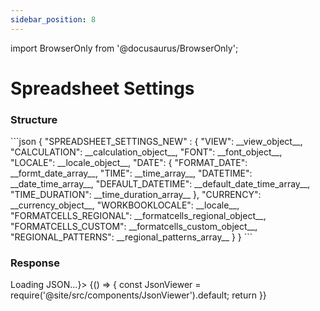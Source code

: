 ```yaml
---
sidebar_position: 8
---
```


import BrowserOnly from '@docusaurus/BrowserOnly';

# Spreadsheet Settings
<h3>Structure</h3>
```json
{
        "SPREADSHEET_SETTINGS_NEW" : {
        "VIEW": __view_object__,
        "CALCULATION": __calculation_object__,
        "FONT": __font_object__,
        "LOCALE": __locale_object__,
        "DATE": {
            "FORMAT_DATE": __formt_date_array__,
            "TIME": __time_array__,
            "DATETIME": __date_time_array__,
            "DEFAULT_DATETIME": __default_date_time_array__,
            "TIME_DURATION": __time_duration_array__
        },
        "CURRENCY": __currency_object__,
        "WORKBOOKLOCALE": __locale__,
        "FORMATCELLS_REGIONAL": __formatcells_regional_object__,
        "FORMATCELLS_CUSTOM": __formatcells_custom_object__,
        "REGIONAL_PATTERNS": __regional_patterns_array__
    }
}
```

<h3>Response</h3>
<BrowserOnly fallback={<div>Loading JSON...</div>}>
{() => {
    const JsonViewer = require('@site/src/components/JsonViewer').default;
    return <JsonViewer data={{
        "SPREADSHEET_SETTINGS_NEW" : {
        "VIEW": {
            "GRID_COLOR": "#2ecc71"
        },
        "CALCULATION": {
            "IS_ITERATIVE_CALCULATION": true,
            "MAX_NUMBER_ITERATIONS": 100,
            "THRESHOLD": 0.01,
            "PATTERN_SETTING": 2
        },
        "FONT": {
            "FONT_NAME": "ZSTHEME_MINOR",
            "FONT_SIZE": "11pt",
            "FONT_COLOR": "#000000"
        },
        "LOCALE": {
            "THOUSAND_SEPARATOR": 44,
            "DECIMAL_SEPARATOR": 46,
            "LANGUAGE": "en",
            "COUNTRY": "IN",
            "TIME_ZONE": "Asia/Kolkata",
            "SHEET_DIRECTION": 1,
            "DATE_SEPARATOR": "/",
            "DICTIONARY_LOCALE": "en_US",
            "LOCALE": "en_IN",
            "DATE_FORMAT": 2,
            "CURRENCY_LOCALE": "en_IN",
            "NUMBER_GROUPING_TYPE": 1
        },
        "DATE": {
            "FORMAT_DATE": [
                {
                    "2025/05/06": "yyyy/MM/dd"
                },
                {
                    "05/06/2025": "MM/dd/yyyy"
                },
                {
                    "06/05/2025": "dd/MM/yyyy"
                },
                {
                    "Tuesday, May 6, 2025": "EEEE, MMMM d, yyyy"
                },
                {
                    "May 6, 2025": "MMMM d, yyyy"
                },
                {
                    "May 6, 2025": "MMM d, yyyy"
                },
                {
                    "5/6/25": "M/d/yy"
                }
            ],
            "TIME": [
                {
                    "4:47:05 PM IST": "h:mm:ss a z"
                },
                null,
                {
                    "4:47:05 PM": "h:mm:ss a"
                },
                {
                    "4:47 PM": "h:mm a"
                }
            ],
            "DATETIME": [
                {
                    "Tuesday, May 6, 2025 4:47 PM": "EEEE, MMMM d, yyyy h:mm a"
                },
                {
                    "May 6, 2025 4:47:05 PM": "MMMM d, yyyy h:mm:ss a"
                },
                {
                    "May 6, 2025 4:47:05 PM IST": "MMM d, yyyy h:mm:ss a z"
                },
                {
                    "5/6/25 4:47:05 PM IST": "M/d/yy h:mm:ss a z"
                }
            ],
            "DEFAULT_DATETIME": [
                {
                    "5/6/25 4:47 PM": "M/d/yy h:mm a"
                }
            ],
            "TIME_DURATION": [
                {
                    "25:01:01": [
                        "HH"
                    ]
                },
                {
                    "25:01": [
                        "HH"
                    ]
                }
            ]
        },
        "CURRENCY": {
            "CURRENCYSYMBOL": "$",
            "LOCALUTILCURSYMBOLS": [
                {
                    "EUR": "€",
                    "GBP": "£",
                    "USD": "$",
                    "INR": "₹",
                    "CNY": "￥"
                }
            ],
            "CURRENCYSYMBOL_HTML": "&#x24;",
            "CURRENCYNAME": "CURRENCYNAME.USD",
            "WORKBOOKLOCALE": "en_US"
        },
        "WORKBOOKLOCALE": "en_US",
        "FORMATCELLS_REGIONAL": {
            "ZipCode": "Zip Code",
            "PhoneNumber": "Phone Number",
            "ZipCode4": "Zip Code +4",
            "SSN": "Social Security Number"
        },
        "FORMATCELLS_CUSTOM": {
            "ISENCODED": true,
            "USERLEVELCUSTOMFONTS": [],
            "USERLEVELCUSTOMFORMATS": [
                "%5BHH%5D%3A%5Bmm%5D",
                "%5BHH%5D%3Amm%3Ass%3A000",
                "%5Bmm%5D%3Ass.00",
                "%5Bmm%5D%3Ass.000"
            ]
        },
        "REGIONAL_PATTERNS": [
            [
                "ZipCode",
                "%2300000"
            ],
            [
                "PhoneNumber",
                "%5B%3C%3D9999999%5D%23-%23%23%23%23%3B%28%23%29%22%20%22%23%23%23-%23%23%23%23"
            ],
            [
                "ZipCode4",
                "%2300000-0000"
            ],
            [
                "SSN",
                "%23%23000-00-0000"
            ]
        ]
    }
    }} />
    }}
</BrowserOnly>